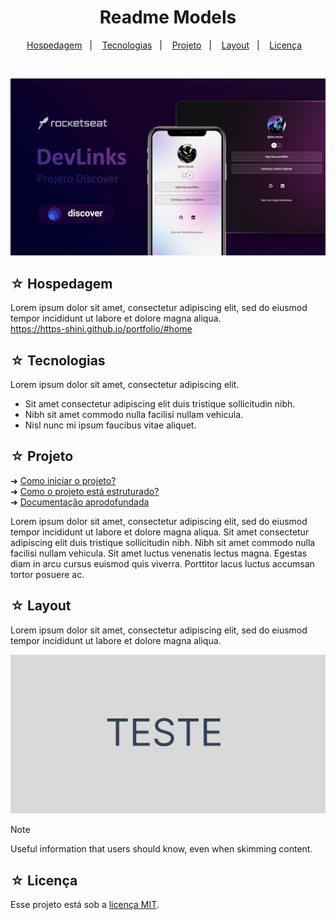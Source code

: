 <h1 align="center">Readme Models</h1>

<p align="center">
  <a href="#-hospedagem">Hospedagem</a>&nbsp;&nbsp;&nbsp;|&nbsp;&nbsp;&nbsp;
  <a href="#-tecnologias">Tecnologias</a>&nbsp;&nbsp;&nbsp;|&nbsp;&nbsp;&nbsp;
  <a href="#-projeto">Projeto</a>&nbsp;&nbsp;&nbsp;|&nbsp;&nbsp;&nbsp;
  <a href="#-layout">Layout</a>&nbsp;&nbsp;&nbsp;|&nbsp;&nbsp;&nbsp;
  <a href="#-licença">Licença</a>&nbsp;&nbsp;&nbsp;
</p>
<br>

![Preview](./img/hero.png)

## ☆ Hospedagem
Lorem ipsum dolor sit amet, consectetur adipiscing elit, sed do eiusmod tempor incididunt ut labore et dolore magna aliqua. <br>
https://https-shini.github.io/portfolio/#home

## ☆ Tecnologias
Lorem ipsum dolor sit amet, consectetur adipiscing elit.
* Sit amet consectetur adipiscing elit duis tristique sollicitudin nibh.
* Nibh sit amet commodo nulla facilisi nullam vehicula.
* Nisl nunc mi ipsum faucibus vitae aliquet.

## ☆ Projeto
➜ [Como iniciar o projeto?](/CONTRIBUTING.md) <br>
➜ [Como o projeto está estruturado?](/STRUCTURE.md) <br>
➜ [Documentação aprodofundada](/MODEL.md) 

Lorem ipsum dolor sit amet, consectetur adipiscing elit, sed do eiusmod tempor incididunt ut labore et dolore magna aliqua. Sit amet consectetur adipiscing elit duis tristique sollicitudin nibh. Nibh sit amet commodo nulla facilisi nullam vehicula. Sit amet luctus venenatis lectus magna. Egestas diam in arcu cursus euismod quis viverra. Porttitor lacus luctus accumsan tortor posuere ac.

## ☆ Layout
Lorem ipsum dolor sit amet, consectetur adipiscing elit, sed do eiusmod tempor incididunt ut labore et dolore magna aliqua.

![Preview](./img/001.png)

> [!NOTE]
> Useful information that users should know, even when skimming content.

## ☆ Licença
Esse projeto está sob a [licença MIT](/LICENSE).
